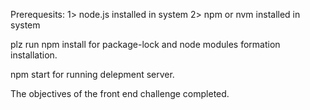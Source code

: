 Prerequesits:
1> node.js installed in system
2> npm or nvm installed in system


plz run npm install for package-lock and node modules formation installation.

npm start for running delepment server.

The objectives of the front end challenge completed.